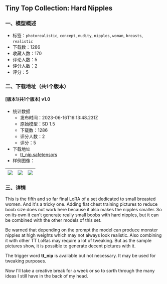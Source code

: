 ## Tiny Top Collection: Hard Nipples
### 一、模型概述

- 标签：`photorealistic`, `concept`, `nudity`, `nipples`, `woman`, `breasts`, `realistic`
- 下载数：1286
- 收藏人数：170
- 评论人数：5
- 评分人数：2
- 评分：5

### 二、下载地址（共1个版本）

#### [版本1/共1个版本] v1.0

- 统计数据
  - 发布时间：2023-06-16T16:13:48.231Z
  - 原始模型：SD 1.5
  - 下载数：1286
  - 评分人数：2
  - 评分：5
- 下载地址
  - [tt_nip.safetensors](https://civitai.com/api/download/models/97359)
- 样例图像：

| <img src="https://image.civitai.com/xG1nkqKTMzGDvpLrqFT7WA/98723330-5d33-44ea-84f5-a22bfa773807/width=450/1168472.jpeg" /> | <img src="https://image.civitai.com/xG1nkqKTMzGDvpLrqFT7WA/06b99b9b-4232-4558-ab65-372e5c66e0d5/width=450/1168546.jpeg" /> | <img src="https://image.civitai.com/xG1nkqKTMzGDvpLrqFT7WA/4231a359-4137-4f49-96f8-e0849d4e5af1/width=450/1168473.jpeg" /> |
| ---- | ---- | ---- |


### 三、详情
<p>This is the fifth and so far final LoRA of a set dedicated to small breasted women. And it's a tricky one. Adding flat chest training pictures to reduce boob size does not work here because it also makes the nipples smaller. So on its own it can't generate really small boobs with hard nipples, but it can be combined with the other models of this set.</p><p>Be warned that depending on the prompt the model can produce monster nipples at high weights which may not always look realistic. Also combining it with other TT LoRas may require a lot of tweaking. But as the sample pictures show, it is possible to generate decent pictures with it.</p><p>The trigger word <strong>tt_nip</strong> is available but not necessary. It may be used for tweaking purposes.</p><p>Now I'll take a creative break for a week or so to sorth through the many ideas I still have in the back of my head.</p>